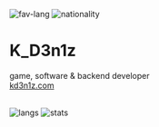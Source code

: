 ![fav-lang](https://img.shields.io/badge/favourite%20language-C%23-blueviolet)
![nationality](https://img.shields.io/badge/nationality-ukrainian-yellow)

# K_D3n1z
game, software & backend developer<br>
[kd3n1z.com](http://kd3n1z.com)<br><br>


![langs](https://github-readme-stats.vercel.app/api/top-langs/?username=KD3n1z&layout=compact)
![stats](https://github-readme-stats.vercel.app/api?username=KD3n1z&show_icons=true&hide=prs,issues)
